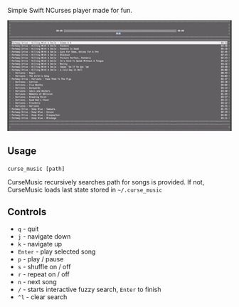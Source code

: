 Simple Swift NCurses player made for fun.

![Example](images/example-small.gif)

## Usage
`curse_music [path]`

CurseMusic recursively searches path for songs is provided. If not, CurseMusic loads last state stored in `~/.curse_music`

## Controls
- `q` - quit
- `j` - navigate down
- `k` - navigate up
- `Enter` - play selected song
- `p` - play / pause
- `s` - shuffle on / off
- `r` - repeat on / off
- `n` - next song
- `/` - starts interactive fuzzy search, `Enter` to finish
- `^l` - clear search
